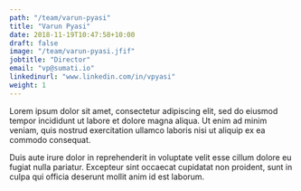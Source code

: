 ```yaml
---
path: "/team/varun-pyasi"
title: "Varun Pyasi"
date: 2018-11-19T10:47:58+10:00
draft: false
image: "/team/varun-pyasi.jfif"
jobtitle: "Director"
email: "vp@sumati.io"
linkedinurl: "www.linkedin.com/in/vpyasi"
weight: 1
---
```


Lorem ipsum dolor sit amet, consectetur adipiscing elit, sed do eiusmod tempor incididunt ut labore et dolore magna aliqua. Ut enim ad minim veniam, quis nostrud exercitation ullamco laboris nisi ut aliquip ex ea commodo consequat.

Duis aute irure dolor in reprehenderit in voluptate velit esse cillum dolore eu fugiat nulla pariatur. Excepteur sint occaecat cupidatat non proident, sunt in culpa qui officia deserunt mollit anim id est laborum.
